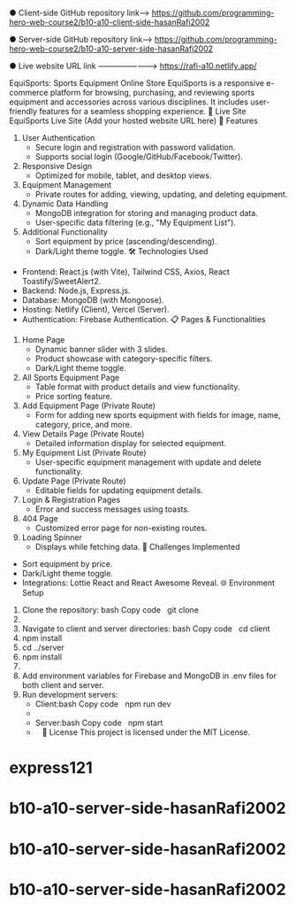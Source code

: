 


● Client-side GitHub repository link——> https://github.com/programming-hero-web-course2/b10-a10-client-side-hasanRafi2002

● Server-side GitHub repository link——> https://github.com/programming-hero-web-course2/b10-a10-server-side-hasanRafi2002

● Live website URL link ————————>  https://rafi-a10.netlify.app/







EquiSports: Sports Equipment Online Store
EquiSports is a responsive e-commerce platform for browsing, purchasing, and reviewing sports equipment and accessories across various disciplines. It includes user-friendly features for a seamless shopping experience.
🚀 Live Site
EquiSports Live Site (Add your hosted website URL here)
🌟 Features
1. User Authentication
    * Secure login and registration with password validation.
    * Supports social login (Google/GitHub/Facebook/Twitter).
2. Responsive Design
    * Optimized for mobile, tablet, and desktop views.
3. Equipment Management
    * Private routes for adding, viewing, updating, and deleting equipment.
4. Dynamic Data Handling
    * MongoDB integration for storing and managing product data.
    * User-specific data filtering (e.g., "My Equipment List").
5. Additional Functionality
    * Sort equipment by price (ascending/descending).
    * Dark/Light theme toggle.
🛠️ Technologies Used
* Frontend: React.js (with Vite), Tailwind CSS, Axios, React Toastify/SweetAlert2.
* Backend: Node.js, Express.js.
* Database: MongoDB (with Mongoose).
* Hosting: Netlify (Client), Vercel (Server).
* Authentication: Firebase Authentication.
📋 Pages & Functionalities
1. Home Page
    * Dynamic banner slider with 3 slides.
    * Product showcase with category-specific filters.
    * Dark/Light theme toggle.
2. All Sports Equipment Page
    * Table format with product details and view functionality.
    * Price sorting feature.
3. Add Equipment Page (Private Route)
    * Form for adding new sports equipment with fields for image, name, category, price, and more.
4. View Details Page (Private Route)
    * Detailed information display for selected equipment.
5. My Equipment List (Private Route)
    * User-specific equipment management with update and delete functionality.
6. Update Page (Private Route)
    * Editable fields for updating equipment details.
7. Login & Registration Pages
    * Error and success messages using toasts.
8. 404 Page
    * Customized error page for non-existing routes.
9. Loading Spinner
    * Displays while fetching data.
🎉 Challenges Implemented
* Sort equipment by price.
* Dark/Light theme toggle.
* Integrations: Lottie React and React Awesome Reveal.
🌐 Environment Setup
1. Clone the repository: bash Copy code   git clone <repository-url>
2.   
3. Navigate to client and server directories: bash Copy code   cd client
4. npm install
5. cd ../server
6. npm install
7.   
8. Add environment variables for Firebase and MongoDB in .env files for both client and server.
9. Run development servers:
    * Client:bash Copy code   npm run dev
    *   
    * Server:bash Copy code   npm start
    *   
📖 License
This project is licensed under the MIT License.









# express121
# b10-a10-server-side-hasanRafi2002
# b10-a10-server-side-hasanRafi2002
# b10-a10-server-side-hasanRafi2002
